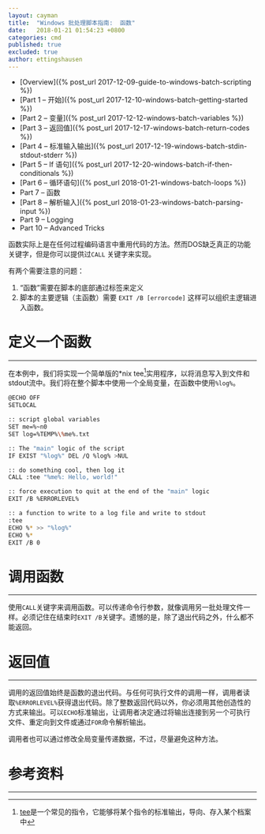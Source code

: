 ```yaml
---
layout: cayman
title:  "Windows 批处理脚本指南:  函数"
date:   2018-01-21 01:54:23 +0800
categories: cmd
published: true
excluded: true
author: ettingshausen
---
```


>
+ [Overview]({% post_url 2017-12-09-guide-to-windows-batch-scripting %})
+ [Part 1 – 开始]({% post_url 2017-12-10-windows-batch-getting-started %})
+ [Part 2 – 变量]({% post_url 2017-12-12-windows-batch-variables %})
+ [Part 3 – 返回值]({% post_url 2017-12-17-windows-batch-return-codes %})
+ [Part 4 – 标准输入输出]({% post_url 2017-12-19-windows-batch-stdin-stdout-stderr %})
+ [Part 5 – If 语句]({% post_url 2017-12-20-windows-batch-if-then-conditionals %})
+ [Part 6 – 循环语句]({% post_url 2018-01-21-windows-batch-loops %})
+ Part 7 – 函数
+ [Part 8 – 解析输入]({% post_url 2018-01-23-windows-batch-parsing-input %})
+ Part 9 – Logging
+ Part 10 – Advanced Tricks

函数实际上是在任何过程编码语言中重用代码的方法。然而DOS缺乏真正的功能关键字，但是你可以提供过`CALL` 关键字来实现。

有两个需要注意的问题：

1. “函数”需要在脚本的底部通过标签来定义
1. 脚本的主要逻辑（主函数）需要 `EXIT /B [errorcode]` 这样可以组织主逻辑进入函数。

# 定义一个函数
----
在本例中，我们将实现一个简单版的*nix tee[^tee]实用程序，以将消息写入到文件和stdout流中。我们将在整个脚本中使用一个全局变量，在函数中使用`%log%`。

```bash
@ECHO OFF
SETLOCAL

:: script global variables
SET me=%~n0
SET log=%TEMP%\%me%.txt

:: The "main" logic of the script
IF EXIST "%log%" DEL /Q %log% >NUL

:: do something cool, then log it
CALL :tee "%me%: Hello, world!"

:: force execution to quit at the end of the "main" logic
EXIT /B %ERRORLEVEL%

:: a function to write to a log file and write to stdout
:tee
ECHO %* >> "%log%"
ECHO %*
EXIT /B 0

```

# 调用函数
----
使用`CALL`关键字来调用函数。可以传递命令行参数，就像调用另一批处理文件一样。必须记住在结束时`EXIT /B`关键字。遗憾的是，除了退出代码之外，什么都不能返回。

# 返回值
----

调用的返回值始终是函数的退出代码。与任何可执行文件的调用一样，调用者读取`%ERRORLEVEL%`获得退出代码。除了整数返回代码以外，你必须用其他创造性的方式来输出。可以`ECHO`标准输出，让调用者决定通过将输出连接到另一个可执行文件、重定向到文件或通过`FOR`命令解析输出。

调用者也可以通过修改全局变量传递数据，不过，尽量避免这种方法。

# 参考资料
---

[^tee]: [tee](https://en.wikipedia.org/wiki/Tee_(command))是一个常见的指令，它能够将某个指令的标准输出，导向、存入某个档案中